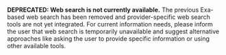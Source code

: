 **DEPRECATED: Web search is not currently available.** The previous Exa-based web search has been removed and provider-specific web search tools are not yet integrated. For current information needs, please inform the user that web search is temporarily unavailable and suggest alternative approaches like asking the user to provide specific information or using other available tools.